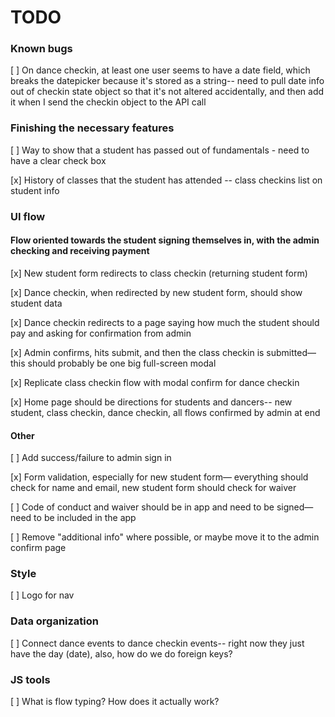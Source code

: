 # TODO

### Known bugs

[ ] On dance checkin, at least one user seems to have a date field, which breaks the datepicker because it's stored as a string-- need to pull date info out of checkin state object so that it's not altered accidentally, and then add it when I send the checkin object to the API call

### Finishing the necessary features

[ ] Way to show that a student has passed out of fundamentals - need to have a clear check box

[x] History of classes that the student has attended -- class checkins list on student info


### UI flow

#### Flow oriented towards the student signing themselves in, with the admin checking and receiving payment

[x] New student form redirects to class checkin (returning student form)

[x] Dance checkin, when redirected by new student form, should show student data

[x] Dance checkin redirects to a page saying how much the student should pay and asking for confirmation from admin

[x] Admin confirms, hits submit, and then the class checkin is submitted— this should probably be one big full-screen modal

[x] Replicate class checkin flow with modal confirm for dance checkin

[x] Home page should be directions for students and dancers-- new student, class checkin, dance checkin, all flows confirmed by admin at end


#### Other

[ ] Add success/failure to admin sign in

[x] Form validation, especially for new student form— everything should check for name and email, new student form should check for waiver

[ ] Code of conduct and waiver should be in app and need to be signed— need to be included in the app

[ ] Remove "additional info" where possible, or maybe move it to the admin confirm page


### Style

[ ] Logo for nav


### Data organization

[ ] Connect dance events to dance checkin events-- right now they just have the day (date), also, how do we do foreign keys?


### JS tools

[ ] What is flow typing? How does it actually work?
